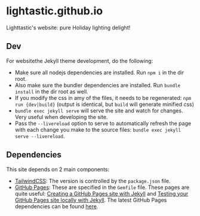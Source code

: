 # lightastic.github.io

Lighttastic's website: pure Holiday lighting delight!

## Dev

For websitethe Jekyll theme development, do the following:

* Make sure all nodejs dependencies are installed. Run `npm i` in the dir root.
* Also make sure the bundler dependencies are installed. Run `bundle install` in the dir root as well.
* If you modify the css in amy of the files, it needs to be regenerated: `npm run {dev|build}` (output is identical, but `build` will generate minified css)
* `bundle exec jekyll serve` will serve the site and watch for changes. Very useful when developing the site.
* Pass the `--livereload` option to serve to automatically refresh the page with each change you make to the source files: `bundle exec jekyll serve --livereload`.

## Dependencies

This site depends on 2 main components:

* [TailwindCSS](https://tailwindcss.com): The version is controlled by the `package.json` file.
* [GitHub Pages](https://docs.github.com/en/pages): These are specified in the `Gemfile` file. These pages are quite useful: [Creating a GitHub Pages site with Jekyll](https://docs.github.com/en/pages/setting-up-a-github-pages-site-with-jekyll/creating-a-github-pages-site-with-jekyll) and [Testing your GitHub Pages site locally with Jekyll](https://docs.github.com/en/pages/setting-up-a-github-pages-site-with-jekyll/testing-your-github-pages-site-locally-with-jekyll). The latest GitHub Pages dependencies can be found [here](https://pages.github.com/versions/).
